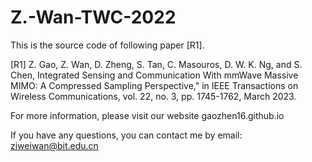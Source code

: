 # Z.-Wan-TWC-2022

This is the source code of following paper [R1].

[R1] Z. Gao, Z. Wan, D. Zheng, S. Tan, C. Masouros, D. W. K. Ng, and S. Chen, Integrated Sensing and Communication With mmWave Massive MIMO: A Compressed Sampling Perspective," in IEEE Transactions on Wireless Communications, vol. 22, no. 3, pp. 1745-1762, March 2023.

For more information, please visit our website gaozhen16.github.io

If you have any questions, you can contact me by email: ziweiwan@bit.edu.cn
